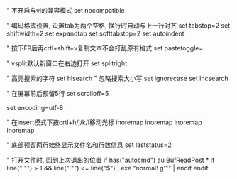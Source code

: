 " 不开启与vi的兼容模式
set nocompatible

" 编码格式设置, 设置tab为两个空格, 换行时自动与上一行对齐
set tabstop=2
set shiftwidth=2
set expandtab
set softtabstop=2
set autoindent

" 按下F9后再crtl+shift+v复制文本不会打乱原有格式
set pastetoggle=<F9>

" vsplit默认新窗口在右边打开
set splitright

" 高亮搜索的字符
set hlsearch
" 忽略搜索大小写
set ignorecase
set incsearch

" 在屏幕前后预留5行
set scrolloff=5

set encoding=utf-8

" 在insert模式下按crtl+h/j/k/l移动光标
inoremap <c-h> <left>
inoremap <c-j> <down>
inoremap <c-k> <up>
inoremap <c-l> <right>

" 底部预留两行始终显示文件名和行数信息
set laststatus=2

" 打开文件时, 回到上次退出的位置
if has("autocmd")
  au BufReadPost * if line("'\"") > 1 && line("'\"") <= line("$") | exe "normal! g'\"" | endif
endif